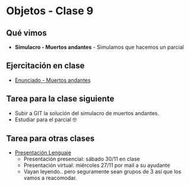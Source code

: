 # Objetos - Clase 9

## Qué vimos

* **Simulacro - Muertos andantes** - Simulamos que hacemos un parcial

## Ejercitación en clase

* [Enunciado - Muertos andantes](https://docs.google.com/document/d/1JIY1gBk3L3Xq-C_HAXr66a3JKrtQ85IciHHr1BThv94) 

## Tarea para la clase siguiente

* Subir a GIT la solución del simulacro de muertos andantes.
* Estudiar para el parcial 🤓

## Tarea para otras clases

* [Presentación Lenguaje](https://docs.google.com/document/d/1reKwao04eRSvgmKWJe8ratTfjzZlnwaSH6A4C8_CJls)
  * Presentación presencial: sábado 30/11 en clase
  * Presentación virtual: miércoles 27/11 por mail a su ayudante
  * Vayan leyendo.. pero seguramente sean grupos de 3 así que los vamos a reacomodar.
